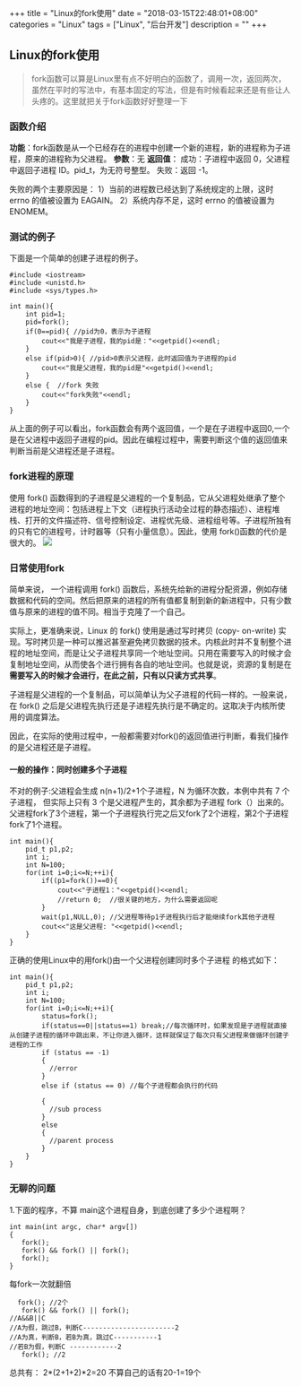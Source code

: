 +++
title = "Linux的fork使用"
date = "2018-03-15T22:48:01+08:00"
categories = "Linux"
tags = ["Linux", "后台开发"]
description = ""
+++

## Linux的fork使用
> fork函数可以算是Linux里有点不好明白的函数了，调用一次，返回两次，虽然在平时的写法中，有基本固定的写法，但是有时候看起来还是有些让人头疼的。这里就把关于fork函数好好整理一下


### 函数介绍
**功能**：fork函数是从一个已经存在的进程中创建一个新的进程，新的进程称为子进程，原来的进程称为父进程。
**参数**：无
**返回值**：
成功：子进程中返回 0，父进程中返回子进程 ID。pid_t，为无符号整型。
失败：返回 -1。

失败的两个主要原因是：
1）当前的进程数已经达到了系统规定的上限，这时 errno 的值被设置为 EAGAIN。
2）系统内存不足，这时 errno 的值被设置为 ENOMEM。

### 测试的例子
下面是一个简单的创建子进程的例子。
```
#include <iostream>
#include <unistd.h>
#include <sys/types.h>

int main(){
    int pid=1;
    pid=fork();
    if(0==pid){ //pid为0，表示为子进程
        cout<<"我是子进程，我的pid是："<<getpid()<<endl;
    }
    else if(pid>0){ //pid>0表示父进程，此时返回值为子进程的pid
        cout<<"我是父进程，我的pid是"<<getpid()<<endl;
    }
    else {  //fork 失败
        cout<<"fork失败"<<endl;
    }
}
```

从上面的例子可以看出，fork函数会有两个返回值，一个是在子进程中返回0,一个是在父进程中返回子进程的pid。因此在编程过程中，需要判断这个值的返回值来判断当前是父进程还是子进程。

### fork进程的原理
使用 fork() 函数得到的子进程是父进程的一个复制品，它从父进程处继承了整个进程的地址空间：包括进程上下文（进程执行活动全过程的静态描述）、进程堆栈、打开的文件描述符、信号控制设定、进程优先级、进程组号等。子进程所独有的只有它的进程号，计时器等（只有小量信息）。因此，使用 fork()函数的代价是很大的。
![](https://blog-1252063226.cosbj.myqcloud.com/Linux/003001.jpg?raw=true)
### 日常使用fork
简单来说， 一个进程调用 fork() 函数后，系统先给新的进程分配资源，例如存储数据和代码的空间。然后把原来的进程的所有值都复制到新的新进程中，只有少数值与原来的进程的值不同。相当于克隆了一个自己。

实际上，更准确来说，Linux 的 fork() 使用是通过写时拷贝 (copy- on-write) 实现。写时拷贝是一种可以推迟甚至避免拷贝数据的技术。内核此时并不复制整个进程的地址空间，而是让父子进程共享同一个地址空间。只用在需要写入的时候才会复制地址空间，从而使各个进行拥有各自的地址空间。也就是说，资源的复制是在**需要写入的时候才会进行，在此之前，只有以只读方式共享**。

子进程是父进程的一个复制品，可以简单认为父子进程的代码一样的。一般来说，在 fork() 之后是父进程先执行还是子进程先执行是不确定的。这取决于内核所使用的调度算法。

因此，在实际的使用过程中，一般都需要对fork()的返回值进行判断，看我们操作的是父进程还是子进程。

#### 一般的操作：同时创建多个子进程
不对的例子:父进程会生成 n(n+1)/2+1个子进程，N 为循环次数，本例中共有 7 个子进程， 但实际上只有 3 个是父进程产生的，其余都为子进程 fork（）出来的。父进程fork了3个进程，第一个子进程执行完之后又fork了2个进程，第2个子进程fork了1个进程。
```
int main(){
    pid_t p1,p2;
    int i;
    int N=100;
    for(int i=0;i<=N;++i){
        if((p1=fork())==0){
            cout<<"子进程1："<<getpid()<<endl;
            //return 0;  //很关键的地方，为什么需要返回呢
        }
        wait(p1,NULL,0); //父进程等待p1子进程执行后才能继续fork其他子进程
        cout<<"这是父进程: "<<getpid()<<endl;
    }
}
```

正确的使用Linux中的用fork()由一个父进程创建同时多个子进程 的格式如下：
```
int main(){
    pid_t p1,p2;
    int i;
    int N=100;
    for(int i=0;i<=N;++i){
        status=fork();
        if(status==0||status==1) break;//每次循环时，如果发现是子进程就直接从创建子进程的循环中跳出来，不让你进入循环，这样就保证了每次只有父进程来做循环创建子进程的工作
        if (status == -1)
        {
          //error
        }
        else if (status == 0) //每个子进程都会执行的代码

        {
          //sub process
        }
        else
        {
          //parent process
        }
    }
}
```

### 无聊的问题
1.下面的程序，不算 main这个进程自身，到底创建了多少个进程啊？
```
int main(int argc, char* argv[])
{
   fork();
   fork() && fork() || fork();
   fork();
}
```
每fork一次就翻倍
```
  fork(); //2个
   fork() && fork() || fork();
//A&&B||C
//A为假，跳过B，判断C-----------------------2
//A为真，判断B，若B为真，跳过C-----------1
//若B为假，判断C ------------2
   fork(); //2
```
总共有：
2*(2+1+2)*2=20
不算自己的话有20-1=19个

